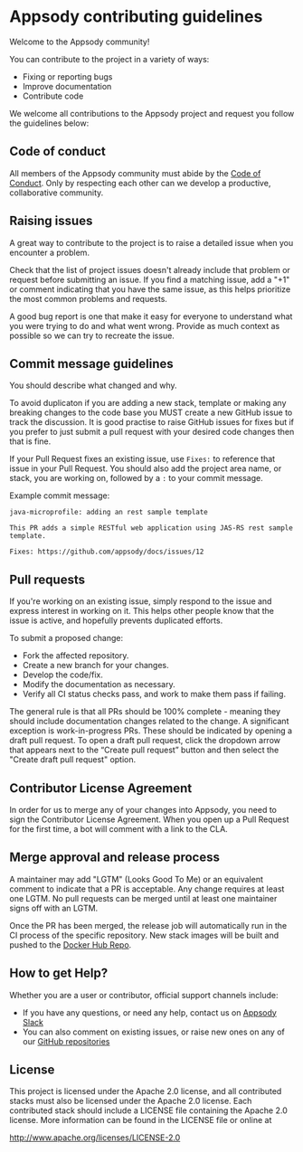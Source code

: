 # Appsody contributing guidelines

Welcome to the Appsody community!

You can contribute to the project in a variety of ways:
- Fixing or reporting bugs
- Improve documentation
- Contribute code

We welcome all contributions to the Appsody project and request you follow the guidelines below:

## Code of conduct

All members of the Appsody community must abide by the
[Code of Conduct](https://github.com/appsody/website/blob/master/CODE_OF_CONDUCT.md). Only by respecting each other can we
develop a productive, collaborative community.

## Raising issues

A great way to contribute to the project is to raise a detailed issue when you encounter a problem.

Check that the list of project issues doesn't already include that problem or request before submitting an issue. If you find a matching issue, add a "+1" or comment indicating that you have the same issue, as this helps prioritize the most common problems and requests.

A good bug report is one that make it easy for everyone to understand what you were trying to do and what went wrong. Provide as much context as possible so we can try to recreate the issue.

## Commit message guidelines

You should describe what changed and why.

To avoid duplicaton if you are adding a new stack, template or making any breaking changes to the code base you MUST create a new GitHub issue to track the discussion. It is good practise to raise GitHub issues for fixes but if you prefer to just submit a pull request with your desired code changes then that is fine.

If your Pull Request fixes an existing issue, use `Fixes:` to reference that issue in your Pull Request. You should also add the project area name, or stack, you are working on, followed by a `:` to your commit message.

Example commit message:
```
java-microprofile: adding an rest sample template

This PR adds a simple RESTful web application using JAS-RS rest sample template.

Fixes: https://github.com/appsody/docs/issues/12
```

## Pull requests

If you're working on an existing issue, simply respond to the issue and express
interest in working on it. This helps other people know that the issue is
active, and hopefully prevents duplicated efforts.

To submit a proposed change:

- Fork the affected repository.
- Create a new branch for your changes.
- Develop the code/fix.
- Modify the documentation as necessary.
- Verify all CI status checks pass, and work to make them pass if failing.

The general rule is that all PRs should be 100% complete - meaning they should
include documentation changes related to the change. A
significant exception is work-in-progress PRs. These should be indicated by opening a draft pull request. To open a draft pull request, click the dropdown arrow that appears next to the “Create pull request” button and then select the "Create draft pull request" option.

## Contributor License Agreement

In order for us to merge any of your changes into Appsody, you need to sign the Contributor License Agreement. When you open up a Pull Request for the first time, a bot will comment with a link to the CLA.

## Merge approval and release process

A maintainer may add "LGTM" (Looks Good To Me) or an equivalent comment to indicate that a PR is acceptable. Any change requires at least one LGTM. No pull requests can be merged until at least one maintainer signs off with an LGTM.

Once the PR has been merged, the release job will automatically run in the CI process of the specific repository. New stack images will be built and pushed to the [Docker Hub Repo](https://hub.docker.com/u/appsody).

## How to get Help?

Whether you are a user or contributor, official support channels include:

- If you have any questions, or need any help, contact us on [Appsody Slack](https://appsody-slack.eu-gb.mybluemix.net/)
- You can also comment on existing issues, or raise new ones on any of our [GitHub repositories](https://github.com/appsody)

## License
This project is licensed under the Apache 2.0 license, and all contributed stacks must also be licensed under the Apache 2.0 license. Each contributed stack should include a LICENSE file containing the Apache 2.0 license. More information
can be found in the LICENSE file or online at

http://www.apache.org/licenses/LICENSE-2.0

